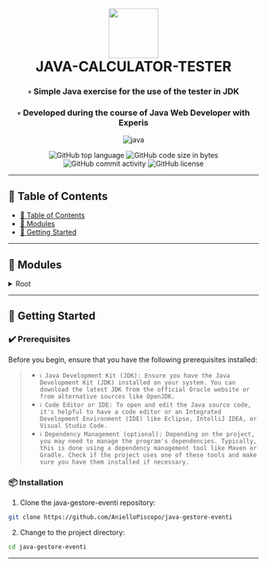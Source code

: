 <div align="center">
<h1 align="center">
<img src="https://img.shields.io/badge/java-%23ED8B00.svg?style&logo=openjdk&logoColor=white" width="100" />
<br>JAVA-CALCULATOR-TESTER
</h1>
<h3>◦ Simple Java exercise for the use of the tester in JDK</h3>
<h3>◦ Developed during the course of Java Web Developer with Experis</h3>


<p align="center">
<img src="https://img.shields.io/badge/java-%23ED8B00.svg?style&logo=openjdk&logoColor=white" alt="java" />
</p>
<img src="https://img.shields.io/github/languages/top/AnielloPiscopo/java-gestore-eventi?style&color=5D6D7E" alt="GitHub top language" />
<img src="https://img.shields.io/github/languages/code-size/AnielloPiscopo/java-gestore-eventi?style&color=5D6D7E" alt="GitHub code size in bytes" />
<img src="https://img.shields.io/github/commit-activity/m/AnielloPiscopo/java-gestore-eventi?style&color=5D6D7E" alt="GitHub commit activity" />
<img src="https://img.shields.io/github/license/AnielloPiscopo/java-gestore-eventi?style&color=5D6D7E" alt="GitHub license" />
</div>

---

## 📒 Table of Contents
- [📒 Table of Contents](#-table-of-contents)
- [🧩 Modules](#modules)
- [🚀 Getting Started](#-getting-started)

---

## 🧩 Modules

<details closed><summary>Root</summary>

| File                                                                                                                                                | Summary                   |
| ---                                                                                                                                                 | ---                       |
| [Employee.java](https://github.com/AnielloPiscopo/java-calculator-tester/blob/main/src\main\java\org\java\bonus\obj\Employee.java)                  | This is the java file of the Employee obj. |
| [Calculator.java](https://github.com/AnielloPiscopo/java-calculator-tester/blob/main/src\main\java\org\java\calculator\abs\Calculator.java)         | This is the java file for the Calculator obj. |
| [Helper.java](https://github.com/AnielloPiscopo/java-calculator-tester/blob/main/src\main\java\org\java\helper\Helper.java)                         | This is the helper file containing the usefull functions. |
| [Main.java](https://github.com/AnielloPiscopo/java-calculator-tester/blob/main/src\main\java\org\java\main\Main.java)                               | This is the main java file containing the heart of the programm.|
| [EmployeeTest.java](https://github.com/AnielloPiscopo/java-calculator-tester/blob/main/src\test\java\org\java\bonus\obj\EmployeeTest.java)          | This is the java file of the test of the Employee. |
| [CalculatorTest.java](https://github.com/AnielloPiscopo/java-calculator-tester/blob/main/src\test\java\org\java\calculator\abs\CalculatorTest.java) | This is the java file of the test of the Calculator. |

</details>

---

## 🚀 Getting Started

### ✔️ Prerequisites

Before you begin, ensure that you have the following prerequisites installed:
> - `ℹ️ Java Development Kit (JDK): Ensure you have the Java Development Kit (JDK) installed on your system. You can download the latest JDK from the official Oracle website or from alternative sources like OpenJDK. `
> - `ℹ️ Code Editor or IDE: To open and edit the Java source code, it's helpful to have a code editor or an Integrated Development Environment (IDE) like Eclipse, IntelliJ IDEA, or Visual Studio Code.`
> - `ℹ️ Dependency Management (optional): Depending on the project, you may need to manage the program's dependencies. Typically, this is done using a dependency management tool like Maven or Gradle. Check if the project uses one of these tools and make sure you have them installed if necessary.`

### 📦 Installation

1. Clone the java-gestore-eventi repository:
```sh
git clone https://github.com/AnielloPiscopo/java-gestore-eventi
```

2. Change to the project directory:
```sh
cd java-gestore-eventi
```

---
